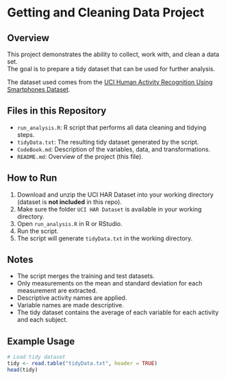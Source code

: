 # Getting and Cleaning Data Project

## Overview
This project demonstrates the ability to collect, work with, and clean a data set.  
The goal is to prepare a tidy dataset that can be used for further analysis. 

The dataset used comes from the [UCI Human Activity Recognition Using Smartphones Dataset](https://archive.ics.uci.edu/ml/datasets/Human+Activity+Recognition+Using+Smartphones).

## Files in this Repository
- `run_analysis.R`: R script that performs all data cleaning and tidying steps.
- `tidyData.txt`: The resulting tidy dataset generated by the script.
- `CodeBook.md`: Description of the variables, data, and transformations.
- `README.md`: Overview of the project (this file).

## How to Run
1. Download and unzip the UCI HAR Dataset into your working directory (dataset is **not included** in this repo).
2. Make sure the folder `UCI HAR Dataset` is available in your working directory.
3. Open `run_analysis.R` in R or RStudio.
4. Run the script.
5. The script will generate `tidyData.txt` in the working directory.

## Notes
- The script merges the training and test datasets.
- Only measurements on the mean and standard deviation for each measurement are extracted.
- Descriptive activity names are applied.
- Variable names are made descriptive.
- The tidy dataset contains the average of each variable for each activity and each subject.

## Example Usage
```r
# Load tidy dataset
tidy <- read.table("tidyData.txt", header = TRUE)
head(tidy)

